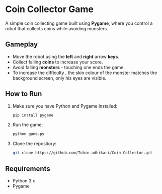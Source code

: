 # Coin Collector Game
A simple coin collecting game built using **Pygame**, where you control a robot that collects coins while avoiding monsters.

## Gameplay

- Move the robot using the **left** and **right** arrow **keys**.
- Collect falling **coins** to increase your score.
- Avoid falling **monsters** - touching one ends the game.
- To increase the difficulty , the skin colour of the monster matches the background screen, only his eyes are visible.

 ## How to Run
 1. Make sure you have Python and Pygame installed:
    ```bash
    pip install pygame

  2. Run the game:
     ```bash
     python game.py

  3. Clone the repository:
     ```bash
     git clone https://github.com/Tuhin-adhikari/Coin-Collector.git


## Requirements
- Python 3.x
- Pygame
